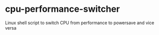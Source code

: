 # cpu-performance-switcher
Linux shell script to switch CPU from performance to powersave and vice versa
